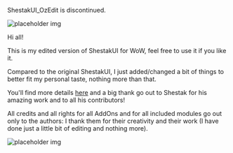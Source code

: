 ShestakUI_OzEdit is discontinued.

![placeholder img](http://i.imgur.com/AomUR.png "Logo")

Hi all!

This is my edited version of ShestakUI for WoW, feel free to use it if you like it.

Compared to the original ShestakUI, I just added/changed a bit of things to better fit my personal taste, nothing more than that.

You'll find more details [here](http://www.wowinterface.com/downloads/info21840-ShestakUI_OzEdit.html) and a big thank go out to Shestak for his amazing work and to all his contributors!

All credits and all rights for all AddOns and for all included modules go out only to the authors: I thank them for their creativity and their work (I have done just a little bit of editing and nothing more). 

![placeholder img](http://i.imgur.com/A4eNVPv.jpg "Testing some settings...")
